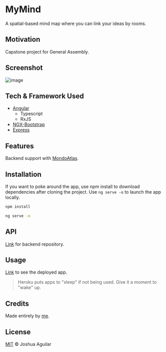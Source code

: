 # MyMind

A spatial-based mind map where you can link your ideas by rooms.

## Motivation

Capstone project for General Assembly.

## Screenshot

![image](https://user-images.githubusercontent.com/62955391/138561031-72ace55a-ed1d-4963-95db-f16d7b455976.png)

## Tech & Framework Used

- [Angular](https://angular.io/)
  - Typescript
  - RxJS
- [NGX-Bootstrap](https://valor-software.com/ngx-bootstrap/#/)
- [Express](https://expressjs.com/)

## Features

Backend support with [MondoAtlas](https://www.mongodb.com/atlas/database).

## Installation

If you want to poke around the app, use npm install to download dependencies after cloning the project.
Use `ng serve -o` to launch the app locally.

```bash
npm install

ng serve -o
```

## API

[Link](https://github.com/jaaguil2/MyMind-Backend) for backend repository. 

## Usage

[Link](https://mymind-fe.herokuapp.com/) to see the deployed app.
> Heroku puts apps to "sleep" if not being used. Give it a moment to "wake" up.

## Credits

Made entirely by [me](https://github.com/jaaguil2).

## License
[MIT](https://choosealicense.com/licenses/mit/) :copyright: Joshua Aguilar
